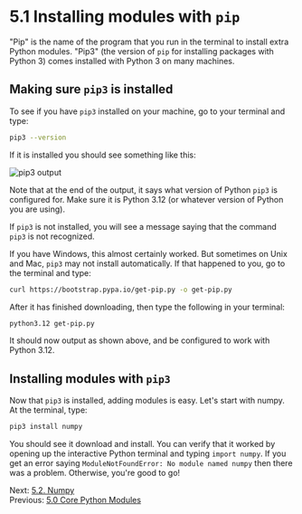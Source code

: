 # 5.1 Installing modules with `pip`

"Pip" is the name of the program that you run in the terminal to install extra Python modules. "Pip3" (the version of
`pip` for installing packages with Python 3) comes installed with Python 3 on many machines.

## Making sure `pip3` is installed

To see if you have `pip3` installed on your machine, go to your terminal and type:

```bash
pip3 --version
```

If it is installed you should see something like this:

![pip3 output](../images/pip3.png)

Note that at the end of the output, it says what version of Python `pip3` is configured for. Make sure it is Python 3.12
(or whatever version of Python you are using).

If `pip3` is not installed, you will see a message saying that the command `pip3` is not recognized.

If you have Windows, this almost certainly worked. But sometimes on Unix and Mac, `pip3` may not install automatically. If
that happened to you, go to the terminal and type:

```bash
curl https://bootstrap.pypa.io/get-pip.py -o get-pip.py
```

After it has finished downloading, then type the following in your terminal:

```bash
python3.12 get-pip.py
```

It should now output as shown above, and be configured to work with Python 3.12.

## Installing modules with `pip3`

Now that `pip3` is installed, adding modules is easy. Let's start with numpy. At the terminal, type:

```bash
pip3 install numpy
```

You should see it download and install. You can verify that it worked by opening up the interactive Python terminal and
typing `import numpy`. If you get an error saying `ModuleNotFoundError: No module named numpy` then there was a problem.
Otherwise, you're good to go!

Next: [5.2. Numpy](5.2.%20Numpy.md)<br>
Previous: [5.0 Core Python Modules](5.0.%20Core%20Python%20Modules.md)
